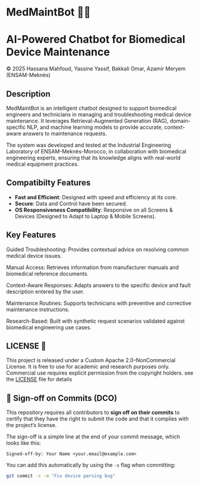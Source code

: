 # MedMaintBot 🏥🤖

# AI-Powered Chatbot for Biomedical Device Maintenance
© 2025 Hassana Mahfoud, Yassine Yassif, Bakkali Omar, Azamir Meryem (ENSAM-Meknès)

##  Description
MedMaintBot is an intelligent chatbot designed to support biomedical engineers and technicians in managing and troubleshooting medical device maintenance.
It leverages Retrieval-Augmented Generation (RAG), domain-specific NLP, and machine learning models to provide accurate, context-aware answers to maintenance requests.

The system was developed and tested at the Industrial Engineering Laboratory of ENSAM-Meknès-Morocco, in collaboration with biomedical engineering experts, ensuring that its knowledge aligns with real-world medical equipment practices.

## Compatibilty Features

- **Fast and Efficient**: Designed with speed and efficiency at its core. 
- **Secure**: Data and Control have been secured.
- **OS Responsiveness Compatibility**: Responsive on all Screens & Devices (Designed to Adapt to Laptop & Mobile Screens).
  
## Key Features

Guided Troubleshooting: Provides contextual advice on resolving common medical device issues.

Manual Access: Retrieves information from manufacturer manuals and biomedical reference documents.

Context-Aware Responses: Adapts answers to the specific device and fault description entered by the user.

Maintenance Routines: Supports technicians with preventive and corrective maintenance instructions.

Research-Based: Built with synthetic request scenarios validated against biomedical engineering use cases.


## LICENSE 📄
This project is released under a Custom Apache 2.0–NonCommercial License.
It is free to use for academic and research purposes only.
Commercial use requires explicit permission from the copyright holders.
see the [LICENSE](LICENSE) file for details

## 📝 Sign-off on Commits (DCO)

This repository requires all contributors to **sign off on their commits** to certify that they have the right to submit the code and that it complies with the project’s license.

The sign-off is a simple line at the end of your commit message, which looks like this:

    Signed-off-by: Your Name <your.email@example.com>

You can add this automatically by using the `-s` flag when committing:

```bash
git commit -s -m "Fix device parsing bug"



